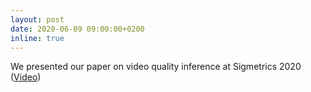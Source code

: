 ```yaml
---
layout: post
date: 2020-06-09 09:00:00+0200
inline: true
---
```


We presented our paper on video quality inference at Sigmetrics 2020 (<a href="https://www.youtube.com/watch?v=3uwryXvxfeY&list=PLnhH-p30gpW11J53501FvI0qz_wEld6d_&index=18">Video</a>)